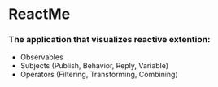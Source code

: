 # ReactMe #

### The application that visualizes reactive extention: ###

* Observables
* Subjects (Publish, Behavior, Reply, Variable)
* Operators (Filtering, Transforming, Combining)
